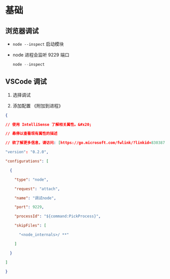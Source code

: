 # 基础

## 浏览器调试

+ `node --inspect` 启动模块

+ node 进程会监听 9229 端口

  ```javascript
  node --inspect
  ```

## VSCode 调试

1. 选择调试

2. 添加配置 《附加到进程》

  ```json
  {

  // 使用 IntelliSense 了解相关属性。&#x20;

  // 悬停以查看现有属性的描述

  // 欲了解更多信息，请访问: [https://go.microsoft.com/fwlink/?linkid=830387](https://go.microsoft.com/fwlink/?linkid=830387 "https://go.microsoft.com/fwlink/?linkid=830387")

  "version": "0.2.0",

  "configurations": [

    {

      "type": "node",

      "request": "attach",

      "name": "调试node",

      "port": 9229,

      "processId": "${command:PickProcess}",

      "skipFiles": [

        "<node_internals>/ **"

      ]

    }

  ]

  }
  ```
